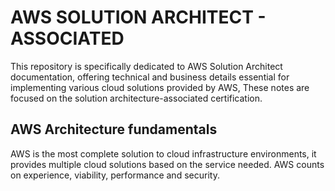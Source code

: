 # **AWS SOLUTION ARCHITECT - ASSOCIATED**
This repository is specifically dedicated to AWS Solution Architect documentation, offering technical and business details essential for implementing various cloud solutions provided by AWS, These notes are focused on the solution architecture-associated certification.

## AWS Architecture fundamentals
AWS is the most complete solution to cloud infrastructure environments, it provides multiple cloud solutions based on the service needed. AWS counts on experience, viability, performance and security.


<!--### Services
#### Factors that impact region selection
- Governance
- Latency
- Service availability
- Cost
-->
